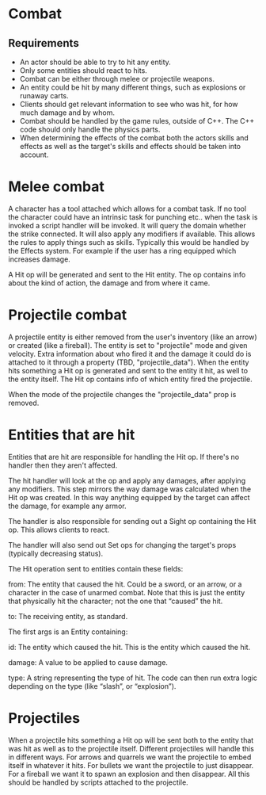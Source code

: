 # Combat


## Requirements



*   An actor should be able to try to hit any entity.
*   Only some entities should react to hits.
*   Combat can be either through melee or projectile weapons.
*   An entity could be hit by many different things, such as explosions or runaway carts.
*   Clients should get relevant information to see who was hit, for how much damage and by whom.
*   Combat should be handled by the game rules, outside of C++. The C++ code should only handle the physics parts.
*   When determining the effects of the combat both the actors skills and effects as well as the target's skills and effects should be taken into account.


# Melee combat

A character has a tool attached which allows for a combat task. If no tool the character could have an intrinsic task for punching etc.. when the task is invoked a script handler will be invoked. It will query the domain whether the strike connected. It will also apply any modifiers if available. This allows the rules to apply things such as skills. Typically this would be handled by the Effects system. For example if the user has a ring equipped which increases damage.

A Hit op will be generated and sent to the Hit entity. The op contains info about the kind of action, the damage and from where it came.


# Projectile combat

A projectile entity is either removed from the user's inventory (like an arrow) or created (like a fireball). The entity is set to "projectile" mode and given velocity. Extra information about who fired it and the damage it could do is attached to it through a property (TBD, "projectile_data"). When the entity hits something a Hit op is generated and sent to the entity it hit, as well to the entity itself. The Hit op contains info of which entity fired the projectile.

When the mode of the projectile changes the "projectile_data" prop is removed.


# Entities that are hit

Entities that are hit are responsible for handling the Hit op. If there's no handler then they aren't affected. 

The hit handler will look at the op and apply any damages, after applying any modifiers. This step mirrors the way damage was calculated when the Hit op was created. In this way anything equipped by the target can affect the damage, for example any armor.

The handler is also responsible for sending out a Sight op containing the Hit op. This allows clients to react.

The handler will also send out Set ops for changing the target's props (typically decreasing status).

The Hit operation sent to entities contain these fields:

from: The entity that caused the hit. Could be a sword, or an arrow, or a character in the case of unarmed combat. Note that this is just the entity that physically hit the character; not the one that “caused” the hit.

to: The receiving entity, as standard.

The first args is an Entity containing:

id: The entity which caused the hit. This is the entity which caused the hit.

damage: A value to be applied to cause damage.

type: A string representing the type of hit. The code can then run extra logic depending on the type (like “slash”, or “explosion”).


# Projectiles

When a projectile hits something a Hit op will be sent both to the entity that was hit as well as to the projectile itself. Different projectiles will handle this in different ways. For arrows and quarrels we want the projectile to embed itself in whatever it hits. For bullets we want the projectile to just disappear. For a fireball we want it to spawn an explosion and then disappear. All this should be handled by scripts attached to the projectile.
